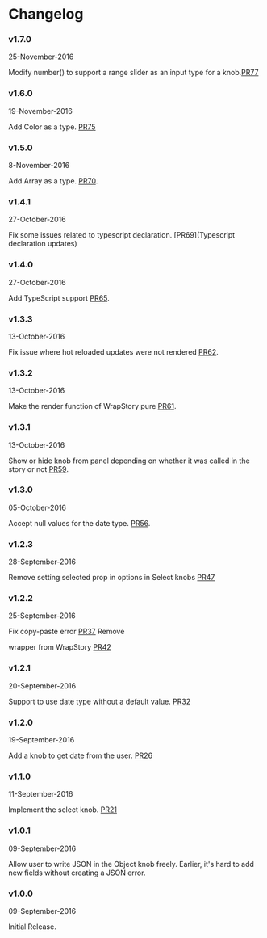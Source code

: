 # Changelog

### v1.7.0
25-November-2016

Modify number() to support a range slider as an input type for a knob.[PR77](https://github.com/storybooks/storybook-addon-knobs/pull/77)

### v1.6.0
19-November-2016

Add Color as a type. [PR75](https://github.com/storybooks/storybook-addon-knobs/pull/75)

### v1.5.0
8-November-2016

Add Array as a type. [PR70](https://github.com/storybooks/storybook-addon-knobs/pull/70).

### v1.4.1
27-October-2016

Fix some issues related to typescript declaration. [PR69](Typescript declaration updates)

### v1.4.0
27-October-2016

Add TypeScript support [PR65](https://github.com/kadirahq/storybook-addon-knobs/pull/65).

### v1.3.3
13-October-2016

Fix issue where hot reloaded updates were not rendered [PR62](https://github.com/kadirahq/storybook-addon-knobs/pull/62).

### v1.3.2
13-October-2016

Make the render function of WrapStory pure [PR61](https://github.com/kadirahq/storybook-addon-knobs/pull/61).

### v1.3.1
13-October-2016

Show or hide knob from panel depending on whether it was called in the story or not [PR59](https://github.com/kadirahq/storybook-addon-knobs/pull/59).

### v1.3.0
05-October-2016

Accept null values for the date type. [PR56](https://github.com/kadirahq/storybook-addon-knobs/pull/56).

### v1.2.3
28-September-2016

Remove setting selected prop in options in Select knobs [PR47](https://github.com/kadirahq/storybook-addon-knobs/pull/47)

### v1.2.2
25-September-2016

Fix copy-paste error [PR37](https://github.com/kadirahq/storybook-addon-knobs/pull/37)
Remove <div> wrapper from WrapStory [PR42](https://github.com/kadirahq/storybook-addon-knobs/pull/42)

### v1.2.1
20-September-2016

Support to use date type without a default value. [PR32](https://github.com/kadirahq/storybook-addon-knobs/pull/32)

### v1.2.0
19-September-2016

Add a knob to get date from the user. [PR26](https://github.com/kadirahq/storybook-addon-knobs/pull/26)

### v1.1.0
11-September-2016

Implement the select knob. [PR21](https://github.com/kadirahq/storybook-addon-knobs/pull/21)

### v1.0.1
09-September-2016

Allow user to write JSON in the Object knob freely.
Earlier, it's hard to add new fields without creating a JSON error.

### v1.0.0
09-September-2016

Initial Release.
